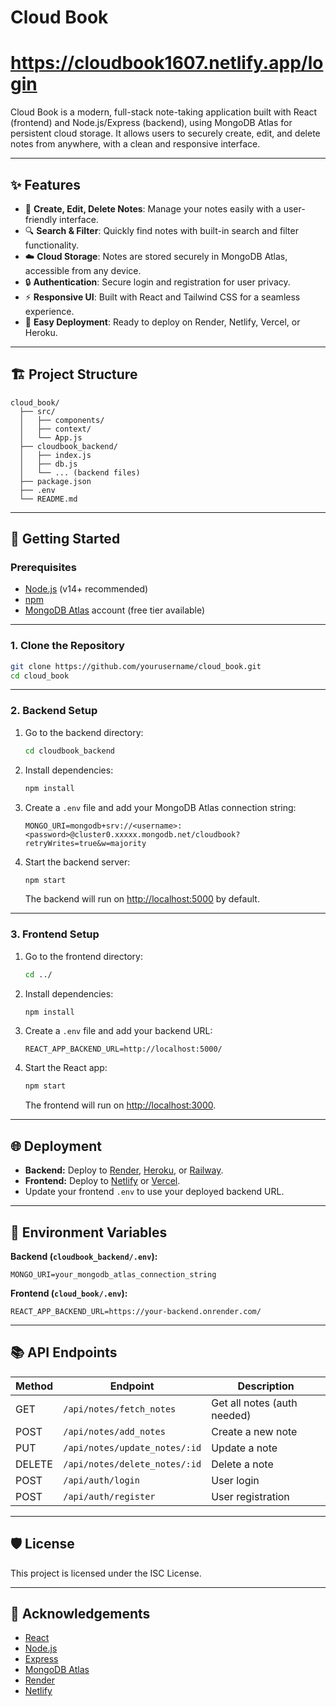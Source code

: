# Cloud Book

# https://cloudbook1607.netlify.app/login

Cloud Book is a modern, full-stack note-taking application built with React (frontend) and Node.js/Express (backend), using MongoDB Atlas for persistent cloud storage. It allows users to securely create, edit, and delete notes from anywhere, with a clean and responsive interface.

---

## ✨ Features

- 📝 **Create, Edit, Delete Notes**: Manage your notes easily with a user-friendly interface.
- 🔍 **Search & Filter**: Quickly find notes with built-in search and filter functionality.
- ☁️ **Cloud Storage**: Notes are stored securely in MongoDB Atlas, accessible from any device.
- 🔒 **Authentication**: Secure login and registration for user privacy.
- ⚡ **Responsive UI**: Built with React and Tailwind CSS for a seamless experience.
- 🚀 **Easy Deployment**: Ready to deploy on Render, Netlify, Vercel, or Heroku.

---

## 🏗️ Project Structure

```
cloud_book/
  ├── src/
  │   ├── components/
  │   ├── context/
  │   └── App.js
  ├── cloudbook_backend/
  │   ├── index.js
  │   ├── db.js
  │   └── ... (backend files)
  ├── package.json
  ├── .env
  └── README.md
```

---

## 🚀 Getting Started

### Prerequisites

- [Node.js](https://nodejs.org/) (v14+ recommended)
- [npm](https://www.npmjs.com/)
- [MongoDB Atlas](https://www.mongodb.com/cloud/atlas) account (free tier available)

---

### 1. Clone the Repository

```bash
git clone https://github.com/yourusername/cloud_book.git
cd cloud_book
```

---

### 2. Backend Setup

1. Go to the backend directory:
    ```bash
    cd cloudbook_backend
    ```
2. Install dependencies:
    ```bash
    npm install
    ```
3. Create a `.env` file and add your MongoDB Atlas connection string:
    ```
    MONGO_URI=mongodb+srv://<username>:<password>@cluster0.xxxxx.mongodb.net/cloudbook?retryWrites=true&w=majority
    ```
4. Start the backend server:
    ```bash
    npm start
    ```
   The backend will run on [http://localhost:5000](http://localhost:5000) by default.

---

### 3. Frontend Setup

1. Go to the frontend directory:
    ```bash
    cd ../
    ```
2. Install dependencies:
    ```bash
    npm install
    ```
3. Create a `.env` file and add your backend URL:
    ```
    REACT_APP_BACKEND_URL=http://localhost:5000/
    ```
4. Start the React app:
    ```bash
    npm start
    ```
   The frontend will run on [http://localhost:3000](http://localhost:3000).

---

## 🌐 Deployment

- **Backend:** Deploy to [Render](https://render.com/), [Heroku](https://heroku.com/), or [Railway](https://railway.app/).
- **Frontend:** Deploy to [Netlify](https://netlify.com/) or [Vercel](https://vercel.com/).
- Update your frontend `.env` to use your deployed backend URL.

---

## 🔑 Environment Variables

**Backend (`cloudbook_backend/.env`):**
```
MONGO_URI=your_mongodb_atlas_connection_string
```

**Frontend (`cloud_book/.env`):**
```
REACT_APP_BACKEND_URL=https://your-backend.onrender.com/
```

---

## 📚 API Endpoints

| Method | Endpoint                | Description                |
|--------|-------------------------|----------------------------|
| GET    | `/api/notes/fetch_notes`| Get all notes (auth needed)|
| POST   | `/api/notes/add_notes`  | Create a new note          |
| PUT    | `/api/notes/update_notes/:id` | Update a note        |
| DELETE | `/api/notes/delete_notes/:id` | Delete a note        |
| POST   | `/api/auth/login`       | User login                 |
| POST   | `/api/auth/register`    | User registration          |

---

## 🛡️ License

This project is licensed under the ISC License.

---

## 🙏 Acknowledgements

- [React](https://react.dev/)
- [Node.js](https://nodejs.org/)
- [Express](https://expressjs.com/)
- [MongoDB Atlas](https://www.mongodb.com/cloud/atlas)
- [Render](https://render.com/)
- [Netlify](https://netlify.com/)
